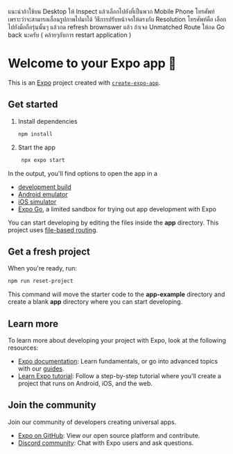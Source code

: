 แนะนำถ้าใช้บน Desktop ให้ Inspect แล้วเลือกไปยังที่เป็นพวก Mobile Phone โทรศัพท์ เพราะว่าจะสามารถเลื่อนรูปภาพไปมาได้
วิธีการปรับหน้าจอให้ตรงกับ Resolution โทรศัพท์คือ เลือกไปยังมือถือรุ่นนั้นๆ แล้วกด refresh brownswer แล้ว
ถ้าเจอ Unmatched Route ให้กด Go back นะครับ ( คล้ายๆกับการ restart application )

# Welcome to your Expo app 👋

This is an [Expo](https://expo.dev) project created with [`create-expo-app`](https://www.npmjs.com/package/create-expo-app).

## Get started

1. Install dependencies

   ```bash
   npm install
   ```

2. Start the app

   ```bash
    npx expo start
   ```

In the output, you'll find options to open the app in a

- [development build](https://docs.expo.dev/develop/development-builds/introduction/)
- [Android emulator](https://docs.expo.dev/workflow/android-studio-emulator/)
- [iOS simulator](https://docs.expo.dev/workflow/ios-simulator/)
- [Expo Go](https://expo.dev/go), a limited sandbox for trying out app development with Expo

You can start developing by editing the files inside the **app** directory. This project uses [file-based routing](https://docs.expo.dev/router/introduction).

## Get a fresh project

When you're ready, run:

```bash
npm run reset-project
```

This command will move the starter code to the **app-example** directory and create a blank **app** directory where you can start developing.

## Learn more

To learn more about developing your project with Expo, look at the following resources:

- [Expo documentation](https://docs.expo.dev/): Learn fundamentals, or go into advanced topics with our [guides](https://docs.expo.dev/guides).
- [Learn Expo tutorial](https://docs.expo.dev/tutorial/introduction/): Follow a step-by-step tutorial where you'll create a project that runs on Android, iOS, and the web.

## Join the community

Join our community of developers creating universal apps.

- [Expo on GitHub](https://github.com/expo/expo): View our open source platform and contribute.
- [Discord community](https://chat.expo.dev): Chat with Expo users and ask questions.
